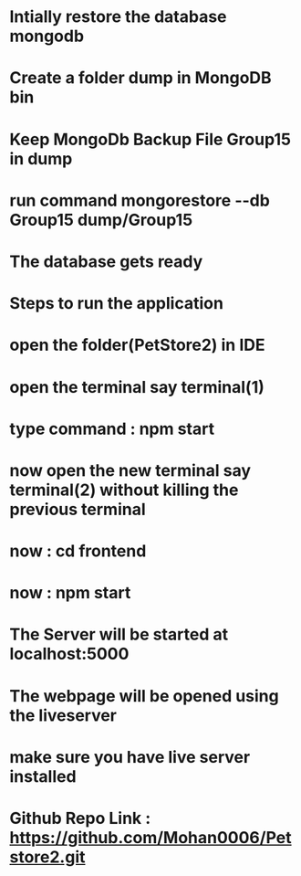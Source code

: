 # Intially restore the database mongodb
# Create a folder dump in MongoDB bin
# Keep MongoDb Backup File Group15 in dump
# run command mongorestore --db Group15 dump/Group15
# The database gets ready

# Steps to run the application
# open the folder(PetStore2) in IDE
# open the terminal say terminal(1) 
# type command : npm start
# now open the new terminal say terminal(2) without killing the previous terminal
# now : cd frontend
# now : npm start   
# The Server will be started at localhost:5000 
# The webpage will be opened using the liveserver
# make sure you have live server installed



# Github Repo Link : https://github.com/Mohan0006/Petstore2.git